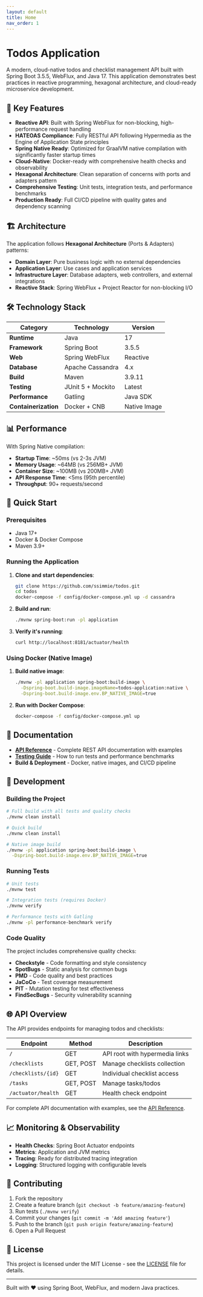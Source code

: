 ```yaml
---
layout: default
title: Home
nav_order: 1
---
```


# Todos Application

A modern, cloud-native todos and checklist management API built with Spring Boot 3.5.5, WebFlux, and Java 17. This application demonstrates best practices in reactive programming, hexagonal architecture, and cloud-ready microservice development.

## 🚀 Key Features

- **Reactive API**: Built with Spring WebFlux for non-blocking, high-performance request handling
- **HATEOAS Compliance**: Fully RESTful API following Hypermedia as the Engine of Application State principles
- **Spring Native Ready**: Optimized for GraalVM native compilation with significantly faster startup times
- **Cloud-Native**: Docker-ready with comprehensive health checks and observability
- **Hexagonal Architecture**: Clean separation of concerns with ports and adapters pattern
- **Comprehensive Testing**: Unit tests, integration tests, and performance benchmarks
- **Production Ready**: Full CI/CD pipeline with quality gates and dependency scanning

## 🏗️ Architecture

The application follows **Hexagonal Architecture** (Ports & Adapters) patterns:

- **Domain Layer**: Pure business logic with no external dependencies
- **Application Layer**: Use cases and application services
- **Infrastructure Layer**: Database adapters, web controllers, and external integrations
- **Reactive Stack**: Spring WebFlux + Project Reactor for non-blocking I/O

## 🛠️ Technology Stack

| Category | Technology | Version |
|----------|------------|---------|
| **Runtime** | Java | 17 |
| **Framework** | Spring Boot | 3.5.5 |
| **Web** | Spring WebFlux | Reactive |
| **Database** | Apache Cassandra | 4.x |
| **Build** | Maven | 3.9.11 |
| **Testing** | JUnit 5 + Mockito | Latest |
| **Performance** | Gatling | Java SDK |
| **Containerization** | Docker + CNB | Native Image |

## 📊 Performance

With Spring Native compilation:
- **Startup Time**: ~50ms (vs 2-3s JVM)
- **Memory Usage**: ~64MB (vs 256MB+ JVM)
- **Container Size**: ~100MB (vs 200MB+ JVM)
- **API Response Time**: <5ms (95th percentile)
- **Throughput**: 90+ requests/second

## 🚦 Quick Start

### Prerequisites
- Java 17+
- Docker & Docker Compose
- Maven 3.9+

### Running the Application

1. **Clone and start dependencies**:
   ```bash
   git clone https://github.com/ssimmie/todos.git
   cd todos
   docker-compose -f config/docker-compose.yml up -d cassandra
   ```

2. **Build and run**:
   ```bash
   ./mvnw spring-boot:run -pl application
   ```

3. **Verify it's running**:
   ```bash
   curl http://localhost:8181/actuator/health
   ```

### Using Docker (Native Image)

1. **Build native image**:
   ```bash
   ./mvnw -pl application spring-boot:build-image \
     -Dspring-boot.build-image.imageName=todos-application:native \
     -Dspring-boot.build-image.env.BP_NATIVE_IMAGE=true
   ```

2. **Run with Docker Compose**:
   ```bash
   docker-compose -f config/docker-compose.yml up
   ```

## 📖 Documentation

- **[API Reference](api/)** - Complete REST API documentation with examples
- **[Testing Guide](testing/)** - How to run tests and performance benchmarks
- **Build & Deployment** - Docker, native images, and CI/CD pipeline

## 🔧 Development

### Building the Project

```bash
# Full build with all tests and quality checks
./mvnw clean install

# Quick build
./mvnw clean install

# Native image build
./mvnw -pl application spring-boot:build-image \
  -Dspring-boot.build-image.env.BP_NATIVE_IMAGE=true
```

### Running Tests

```bash
# Unit tests
./mvnw test

# Integration tests (requires Docker)
./mvnw verify

# Performance tests with Gatling
./mvnw -pl performance-benchmark verify
```

### Code Quality

The project includes comprehensive quality checks:
- **Checkstyle** - Code formatting and style consistency
- **SpotBugs** - Static analysis for common bugs
- **PMD** - Code quality and best practices
- **JaCoCo** - Test coverage measurement
- **PIT** - Mutation testing for test effectiveness
- **FindSecBugs** - Security vulnerability scanning

## 🌐 API Overview

The API provides endpoints for managing todos and checklists:

| Endpoint | Method | Description |
|----------|--------|-------------|
| `/` | GET | API root with hypermedia links |
| `/checklists` | GET, POST | Manage checklists collection |
| `/checklists/{id}` | GET | Individual checklist access |
| `/tasks` | GET, POST | Manage tasks/todos |
| `/actuator/health` | GET | Health check endpoint |

For complete API documentation with examples, see the [API Reference](api/).

## 📈 Monitoring & Observability

- **Health Checks**: Spring Boot Actuator endpoints
- **Metrics**: Application and JVM metrics
- **Tracing**: Ready for distributed tracing integration
- **Logging**: Structured logging with configurable levels

## 🤝 Contributing

1. Fork the repository
2. Create a feature branch (`git checkout -b feature/amazing-feature`)
3. Run tests (`./mvnw verify`)
4. Commit your changes (`git commit -m 'Add amazing feature'`)
5. Push to the branch (`git push origin feature/amazing-feature`)
6. Open a Pull Request

## 📄 License

This project is licensed under the MIT License - see the [LICENSE](https://github.com/ssimmie/todos/blob/master/LICENSE) file for details.

---

Built with ❤️ using Spring Boot, WebFlux, and modern Java practices.